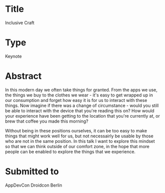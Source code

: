 # Title

Inclusive Craft

# Type

Keynote

# Abstract

In this modern day we often take things for granted. From the apps we use, the things we buy to the clothes we wear - 
it's easy to get wrapped up in our consumption and forget how easy it is for us to interact with these things. Now imagine 
if there was a change of circumstance - would you still be able to interact with the device that you're reading 
this on? How would your experience have been getting to the location that you're currently at, or brew that coffee you
made this morning?

Without being in these positions ourselves, it can be too easy to make things that might work well for us, but not necessairly 
be usable by those who are not in the same position. In this talk I want to explore this mindset so that we can think outside
of our comfort zone, in the hope that more people can be enabled to explore the things that we experience.

# Submitted to

AppDevCon
Droidcon Berlin

